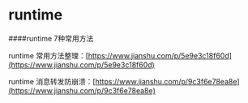 # runtime

####runtime 7种常用方法



runtime 常用方法整理：[https://www.jianshu.com/p/5e9e3c18f60d](https://www.jianshu.com/p/5e9e3c18f60d)


runtime 消息转发防崩溃：[https://www.jianshu.com/p/9c3f6e78ea8e](https://www.jianshu.com/p/9c3f6e78ea8e)

